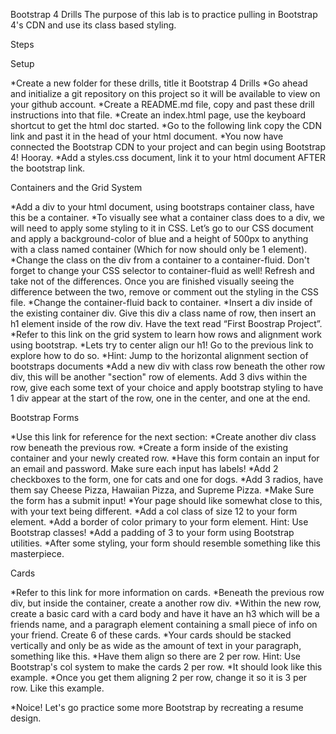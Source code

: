 Bootstrap 4 Drills
The purpose of this lab is to practice pulling in Bootstrap 4's CDN and use its class based styling.

Steps

Setup

*Create a new folder for these drills, title it Bootstrap 4 Drills
*Go ahead and initialize a git repository on this project so it will be available to view on your github account.
*Create a README.md file, copy and past these drill instructions into that file.
*Create an index.html page, use the keyboard shortcut to get the html doc started.
*Go to the following link copy the CDN link and past it in the head of your html document.
*You now have connected the Bootstrap CDN to your project and can begin using Bootstrap 4! Hooray.
*Add a styles.css document, link it to your html document AFTER the bootstrap link.


Containers and the Grid System

*Add a div to your html document, using bootstraps container class, have this be a container.
*To visually see what a container class does to a div, we will need to apply some styling to it in CSS. Let’s go to our CSS document and apply a background-color of blue and a height of 500px to anything with a class named container (Which for now should only be 1 element).
*Change the class on the div from a container to a container-fluid. Don't forget to change your CSS selector to container-fluid as well! Refresh and take not of the differences. Once you are finished visually seeing the difference between the two, remove or comment out the styling in the CSS file.
*Change the container-fluid back to container.
*Insert a div inside of the existing container div. Give this div a class name of row, then insert an h1 element inside of the row div. Have the text read “First Boostrap Project”.
*Refer to this link on the grid system to learn how rows and alignment work using bootstrap.
*Lets try to center align our h1! Go to the previous link to explore how to do so.
*Hint: Jump to the horizontal alignment section of bootstraps documents
*Add a new div with class row beneath the other row div, this will be another "section" row of elements. Add 3 divs within the row, give each some text of your choice and apply bootstrap styling to have 1 div appear at the start of the row, one in the center, and one at the end.

Bootstrap Forms

*Use this link for reference for the next section:
*Create another div class row beneath the previous row.
*Create a form inside of the existing container and your newly created row.
*Have this form contain an input for an email and password. Make sure each input has labels!
*Add 2 checkboxes to the form, one for cats and one for dogs.
*Add 3 radios, have them say Cheese Pizza, Hawaiian Pizza, and Supreme Pizza.
*Make Sure the form has a submit input!
*Your page should like somewhat close to this, with your text being different.
*Add a col class of size 12 to your form element.
*Add a border of color primary to your form element.
Hint: Use Bootstrap classes!
*Add a padding of 3 to your form using Bootstrap utilities.
*After some styling, your form should resemble something like this masterpiece.

Cards

*Refer to this link for more information on cards.
*Beneath the previous row div, but inside the container, create a another row div.
*Within the new row, create a basic card with a card body and have it have an h3 which will be a friends name, and a paragraph element containing a small piece of info on your friend. Create 6 of these cards.
*Your cards should be stacked vertically and only be as wide as the amount of text in your paragraph, something like this.
*Have them align so there are 2 per row.
Hint: Use Bootstrap's col system to make the cards 2 per row.
*It should look like this example.
*Once you get them aligning 2 per row, change it so it is 3 per row.
Like this example.

*Noice! Let's go practice some more Bootstrap by recreating a resume design.